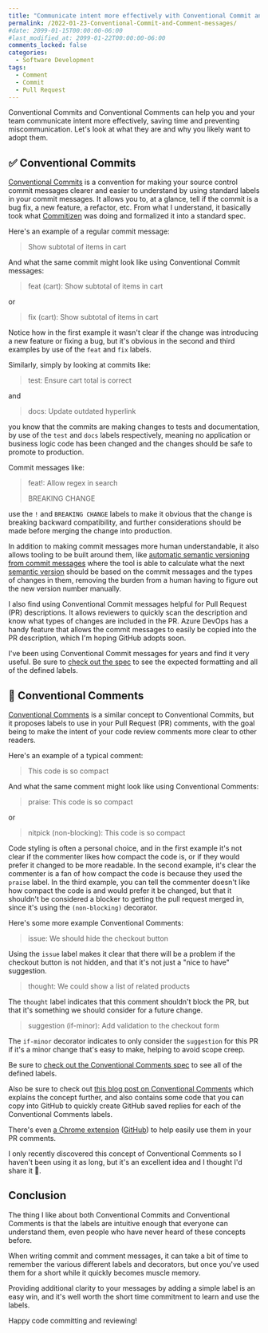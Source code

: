 ```yaml
---
title: "Communicate intent more effectively with Conventional Commit and Comment messages"
permalink: /2022-01-23-Conventional-Commit-and-Comment-messages/
#date: 2099-01-15T00:00:00-06:00
#last_modified_at: 2099-01-22T00:00:00-06:00
comments_locked: false
categories:
  - Software Development
tags:
  - Comment
  - Commit
  - Pull Request
---
```


Conventional Commits and Conventional Comments can help you and your team communicate intent more effectively, saving time and preventing miscommunication.
Let's look at what they are and why you likely want to adopt them.

## ✅ Conventional Commits

[Conventional Commits](https://www.conventionalcommits.org/en/v1.0.0/) is a convention for making your source control commit messages clearer and easier to understand by using standard labels in your commit messages.
It allows you to, at a glance, tell if the commit is a bug fix, a new feature, a refactor, etc.
From what I understand, it basically took what [Commitizen](https://github.com/commitizen/cz-cli) was doing and formalized it into a standard spec.

Here's an example of a regular commit message:

> Show subtotal of items in cart

And what the same commit might look like using Conventional Commit messages:

> feat (cart): Show subtotal of items in cart

or

> fix (cart): Show subtotal of items in cart

Notice how in the first example it wasn't clear if the change was introducing a new feature or fixing a bug, but it's obvious in the second and third examples by use of the `feat` and `fix` labels.

Similarly, simply by looking at commits like:

> test: Ensure cart total is correct

and

> docs: Update outdated hyperlink

you know that the commits are making changes to tests and documentation, by use of the `test` and `docs` labels respectively, meaning no application or business logic code has been changed and the changes should be safe to promote to production.

Commit messages like:

> feat!: Allow regex in search
>
> BREAKING CHANGE

use the `!` and `BREAKING CHANGE` labels to make it obvious that the change is breaking backward compatibility, and further considerations should be made before merging the change into production.

In addition to making commit messages more human understandable, it also allows tooling to be built around them, like [automatic semantic versioning from commit messages](https://medium.com/agoda-engineering/automating-versioning-and-releases-using-semantic-release-6ed355ede742) where the tool is able to calculate what the next [semantic version](https://semver.org) should be based on the commit messages and the types of changes in them, removing the burden from a human having to figure out the new version number manually.

I also find using Conventional Commit messages helpful for Pull Request (PR) descriptions.
It allows reviewers to quickly scan the description and know what types of changes are included in the PR.
Azure DevOps has a handy feature that allows the commit messages to easily be copied into the PR description, which I'm hoping GitHub adopts soon.

I've been using Conventional Commit messages for years and find it very useful.
Be sure to [check out the spec](https://www.conventionalcommits.org/en/v1.0.0/) to see the expected formatting and all of the defined labels.

## 💬 Conventional Comments

[Conventional Comments](https://conventionalcomments.org) is a similar concept to Conventional Commits, but it proposes labels to use in your Pull Request (PR) comments, with the goal being to make the intent of your code review comments more clear to other readers.

Here's an example of a typical comment:

> This code is so compact

And what the same comment might look like using Conventional Comments:

> praise: This code is so compact

or

> nitpick (non-blocking): This code is so compact

Code styling is often a personal choice, and in the first example it's not clear if the commenter likes how compact the code is, or if they would prefer it changed to be more readable.
In the second example, it's clear the commenter is a fan of how compact the code is because they used the `praise` label.
In the third example, you can tell the commenter doesn't like how compact the code is and would prefer it be changed, but that it shouldn't be considered a blocker to getting the pull request merged in, since it's using the `(non-blocking)` decorator.

Here's some more example Conventional Comments:

> issue: We should hide the checkout button

Using the `issue` label makes it clear that there will be a problem if the checkout button is not hidden, and that it's not just a "nice to have" suggestion.

> thought: We could show a list of related products

The `thought` label indicates that this comment shouldn't block the PR, but that it's something we should consider for a future change.

> suggestion (if-minor): Add validation to the checkout form

The `if-minor` decorator indicates to only consider the `suggestion` for this PR if it's a minor change that's easy to make, helping to avoid scope creep.

Be sure to [check out the Conventional Comments spec](https://conventionalcomments.org) to see all of the defined labels.

Also be sure to check out [this blog post on Conventional Comments](https://a-hemdan.medium.com/conventional-comments-1f83f56a7a48) which explains the concept further, and also contains some code that you can copy into GitHub to quickly create GitHub saved replies for each of the Conventional Comments labels.

There's even [a Chrome extension](https://chrome.google.com/webstore/detail/conventional-comments/pagggmojbbphjnpcjeeniigdkglamffk) ([GitHub](https://github.com/AbdallahHemdan/Conventional-Buttons)) to help easily use them in your PR comments.

I only recently discovered this concept of Conventional Comments so I haven't been using it as long, but it's an excellent idea and I thought I'd share it 🙂.

## Conclusion

The thing I like about both Conventional Commits and Conventional Comments is that the labels are intuitive enough that everyone can understand them, even people who have never heard of these concepts before.

When writing commit and comment messages, it can take a bit of time to remember the various different labels and decorators, but once you've used them for a short while it quickly becomes muscle memory.

Providing additional clarity to your messages by adding a simple label is an easy win, and it's well worth the short time commitment to learn and use the labels.

Happy code committing and reviewing!
